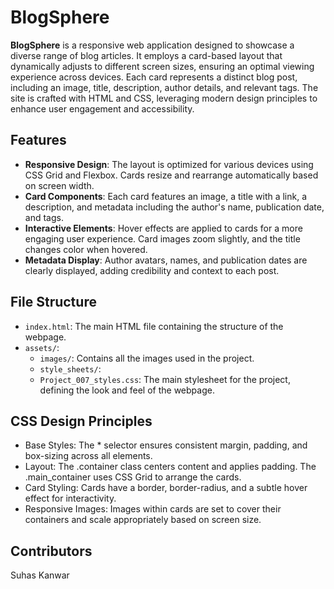 # BlogSphere

**BlogSphere** is a responsive web application designed to showcase a diverse range of blog articles. It employs a card-based layout that dynamically adjusts to different screen sizes, ensuring an optimal viewing experience across devices. Each card represents a distinct blog post, including an image, title, description, author details, and relevant tags. The site is crafted with HTML and CSS, leveraging modern design principles to enhance user engagement and accessibility.

## Features

- **Responsive Design**: The layout is optimized for various devices using CSS Grid and Flexbox. Cards resize and rearrange automatically based on screen width.
- **Card Components**: Each card features an image, a title with a link, a description, and metadata including the author's name, publication date, and tags.
- **Interactive Elements**: Hover effects are applied to cards for a more engaging user experience. Card images zoom slightly, and the title changes color when hovered.
- **Metadata Display**: Author avatars, names, and publication dates are clearly displayed, adding credibility and context to each post.

## File Structure
- `index.html`: The main HTML file containing the structure of the webpage.
- `assets/`:
  - `images/`: Contains all the images used in the project.
  - `style_sheets/`:
  - `Project_007_styles.css`: The main stylesheet for the project, defining the look and feel of the webpage.

## CSS Design Principles
- Base Styles: The * selector ensures consistent margin, padding, and box-sizing across all elements.
- Layout: The .container class centers content and applies padding. The .main_container uses CSS Grid to arrange the cards.
- Card Styling: Cards have a border, border-radius, and a subtle hover effect for interactivity.
- Responsive Images: Images within cards are set to cover their containers and scale appropriately based on screen size.

## Contributors
Suhas Kanwar
